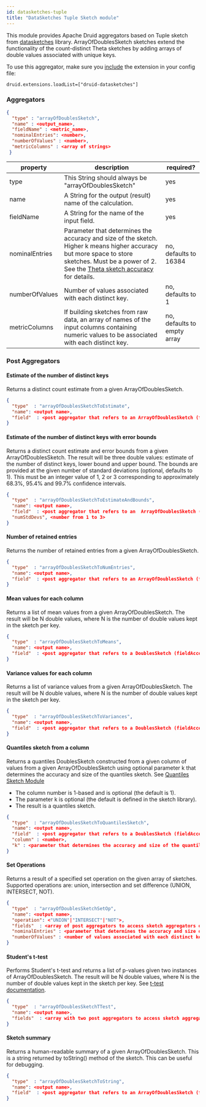 ```yaml
---
id: datasketches-tuple
title: "DataSketches Tuple Sketch module"
---
```


<!--
  ~ Licensed to the Apache Software Foundation (ASF) under one
  ~ or more contributor license agreements.  See the NOTICE file
  ~ distributed with this work for additional information
  ~ regarding copyright ownership.  The ASF licenses this file
  ~ to you under the Apache License, Version 2.0 (the
  ~ "License"); you may not use this file except in compliance
  ~ with the License.  You may obtain a copy of the License at
  ~
  ~   http://www.apache.org/licenses/LICENSE-2.0
  ~
  ~ Unless required by applicable law or agreed to in writing,
  ~ software distributed under the License is distributed on an
  ~ "AS IS" BASIS, WITHOUT WARRANTIES OR CONDITIONS OF ANY
  ~ KIND, either express or implied.  See the License for the
  ~ specific language governing permissions and limitations
  ~ under the License.
  -->


This module provides Apache Druid aggregators based on Tuple sketch from [datasketches](https://datasketches.apache.org/) library. ArrayOfDoublesSketch sketches extend the functionality of the count-distinct Theta sketches by adding arrays of double values associated with unique keys.

To use this aggregator, make sure you [include](../../development/extensions.md#loading-extensions) the extension in your config file:

```
druid.extensions.loadList=["druid-datasketches"]
```

### Aggregators

```json
{
  "type" : "arrayOfDoublesSketch",
  "name" : <output_name>,
  "fieldName" : <metric_name>,
  "nominalEntries": <number>,
  "numberOfValues" : <number>,
  "metricColumns" : <array of strings>
 }
```

|property|description|required?|
|--------|-----------|---------|
|type|This String should always be "arrayOfDoublesSketch"|yes|
|name|A String for the output (result) name of the calculation.|yes|
|fieldName|A String for the name of the input field.|yes|
|nominalEntries|Parameter that determines the accuracy and size of the sketch. Higher k means higher accuracy but more space to store sketches. Must be a power of 2. See the [Theta sketch accuracy](https://datasketches.apache.org/docs/Theta/ThetaErrorTable.html) for details. |no, defaults to 16384|
|numberOfValues|Number of values associated with each distinct key. |no, defaults to 1|
|metricColumns|If building sketches from raw data, an array of names of the input columns containing numeric values to be associated with each distinct key.|no, defaults to empty array|

### Post Aggregators

#### Estimate of the number of distinct keys

Returns a distinct count estimate from a given ArrayOfDoublesSketch.

```json
{
  "type"  : "arrayOfDoublesSketchToEstimate",
  "name": <output name>,
  "field"  : <post aggregator that refers to an ArrayOfDoublesSketch (fieldAccess or another post aggregator)>
}
```

#### Estimate of the number of distinct keys with error bounds

Returns a distinct count estimate and error bounds from a given ArrayOfDoublesSketch. The result will be three double values: estimate of the number of distinct keys, lower bound and upper bound. The bounds are provided at the given number of standard deviations (optional, defaults to 1). This must be an integer value of 1, 2 or 3 corresponding to approximately 68.3%, 95.4% and 99.7% confidence intervals.

```json
{
  "type"  : "arrayOfDoublesSketchToEstimateAndBounds",
  "name": <output name>,
  "field"  : <post aggregator that refers to an  ArrayOfDoublesSketch (fieldAccess or another post aggregator)>,
  "numStdDevs", <number from 1 to 3>
}
```

#### Number of retained entries

Returns the number of retained entries from a given ArrayOfDoublesSketch.

```json
{
  "type"  : "arrayOfDoublesSketchToNumEntries",
  "name": <output name>,
  "field"  : <post aggregator that refers to an ArrayOfDoublesSketch (fieldAccess or another post aggregator)>
}
```

#### Mean values for each column

Returns a list of mean values from a given ArrayOfDoublesSketch. The result will be N double values, where N is the number of double values kept in the sketch per key.

```json
{
  "type"  : "arrayOfDoublesSketchToMeans",
  "name": <output name>,
  "field"  : <post aggregator that refers to a DoublesSketch (fieldAccess or another post aggregator)>
}
```

#### Variance values for each column

Returns a list of variance values from a given ArrayOfDoublesSketch. The result will be N double values, where N is the number of double values kept in the sketch per key.

```json
{
  "type"  : "arrayOfDoublesSketchToVariances",
  "name": <output name>,
  "field"  : <post aggregator that refers to a DoublesSketch (fieldAccess or another post aggregator)>
}
```

#### Quantiles sketch from a column

Returns a quantiles DoublesSketch constructed from a given column of values from a given ArrayOfDoublesSketch using optional parameter k that determines the accuracy and size of the quantiles sketch. See [Quantiles Sketch Module](datasketches-quantiles.html)

* The column number is 1-based and is optional (the default is 1).
* The parameter k is optional (the default is defined in the sketch library).
* The result is a quantiles sketch.

```json
{
  "type"  : "arrayOfDoublesSketchToQuantilesSketch",
  "name": <output name>,
  "field"  : <post aggregator that refers to a DoublesSketch (fieldAccess or another post aggregator)>,
  "column" : <number>,
  "k" : <parameter that determines the accuracy and size of the quantiles sketch>
}
```

#### Set Operations

Returns a result of a specified set operation on the given array of sketches. Supported operations are: union, intersection and set difference (UNION, INTERSECT, NOT).

```json
{
  "type"  : "arrayOfDoublesSketchSetOp",
  "name": <output name>,
  "operation": <"UNION"|"INTERSECT"|"NOT">,
  "fields"  : <array of post aggregators to access sketch aggregators or post aggregators to allow arbitrary combination of set operations>,
  "nominalEntries" : <parameter that determines the accuracy and size of the sketch>,
  "numberOfValues" : <number of values associated with each distinct key>
}
```

#### Student's t-test

Performs Student's t-test and returns a list of p-values given two instances of ArrayOfDoublesSketch. The result will be N double values, where N is the number of double values kept in the sketch per key. See [t-test documentation](http://commons.apache.org/proper/commons-math/javadocs/api-3.4/org/apache/commons/math3/stat/inference/TTest.html).

```json
{
  "type"  : "arrayOfDoublesSketchTTest",
  "name": <output name>,
  "fields"  : <array with two post aggregators to access sketch aggregators or post aggregators referring to an ArrayOfDoublesSketch>,
}
```

#### Sketch summary

Returns a human-readable summary of a given ArrayOfDoublesSketch. This is a string returned by toString() method of the sketch. This can be useful for debugging.

```json
{
  "type"  : "arrayOfDoublesSketchToString",
  "name": <output name>,
  "field"  : <post aggregator that refers to an ArrayOfDoublesSketch (fieldAccess or another post aggregator)>
}
```
